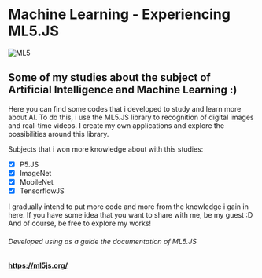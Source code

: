 # **Machine Learning - Experiencing ML5.JS**
![ML5](https://github.com/marioalvesx/MachineLearning-Studies/blob/master/ImageClassification/images/logoML5.png)

## Some of my studies about the subject of Artificial Intelligence and Machine Learning :)

Here you can find some codes that i developed to study and learn more about AI.
To do this, i use the ML5.JS library to recognition of digital images and real-time videos.
I create my own applications and explore the possibilities around this library.

Subjects that i won more knowledge about with this studies:
- [x] P5.JS
- [x] ImageNet
- [x] MobileNet
- [x] TensorflowJS

I gradually intend to put more code and more from the knowledge i gain in here. 
If you have some idea that you want to share with me, be my guest :D
And of course, be free to explore my works!

###### Developed using as a guide the documentation of ML5.JS 
**https://ml5js.org/**

